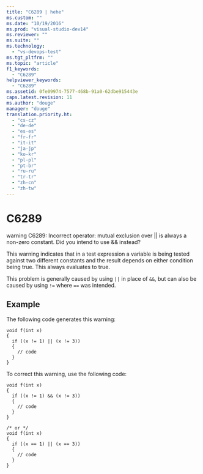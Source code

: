 ```yaml
---
title: "C6289 | hehe"
ms.custom: ""
ms.date: "10/19/2016"
ms.prod: "visual-studio-dev14"
ms.reviewer: ""
ms.suite: ""
ms.technology: 
  - "vs-devops-test"
ms.tgt_pltfrm: ""
ms.topic: "article"
f1_keywords: 
  - "C6289"
helpviewer_keywords: 
  - "C6289"
ms.assetid: 0fe09974-7577-468b-91a0-62dbe915443e
caps.latest.revision: 11
ms.author: "douge"
manager: "douge"
translation.priority.ht: 
  - "cs-cz"
  - "de-de"
  - "es-es"
  - "fr-fr"
  - "it-it"
  - "ja-jp"
  - "ko-kr"
  - "pl-pl"
  - "pt-br"
  - "ru-ru"
  - "tr-tr"
  - "zh-cn"
  - "zh-tw"
---
```

# C6289
warning C6289: Incorrect operator: mutual exclusion over &#124;&#124; is always a non-zero constant. Did you intend to use && instead?  
  
 This warning indicates that in a test expression a variable is being tested against two different constants and the result depends on either condition being true. This always evaluates to true.  
  
 This problem is generally caused by using `||` in place of `&&`, but can also be caused by using `!=` where `==` was intended.  
  
## Example  
 The following code generates this warning:  
  
```  
void f(int x)  
{  
  if ((x != 1) || (x != 3))  
  {  
    // code   
  }  
}  
```  
  
 To correct this warning, use the following code:  
  
```  
void f(int x)  
{  
  if ((x != 1) && (x != 3))  
  {  
    // code   
  }  
}  
  
/* or */  
void f(int x)  
{  
  if ((x == 1) || (x == 3))  
  {  
    // code   
  }  
}  
```